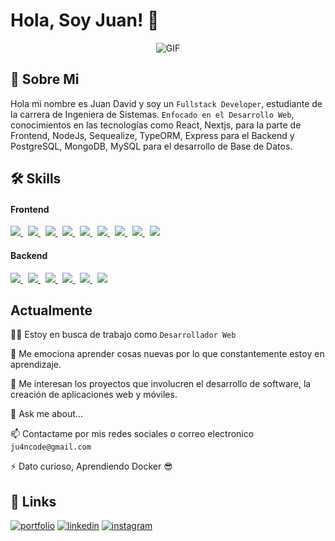 
# Hola, Soy Juan! 👋

<p align="center" >
<img alt="GIF" src="[https://media.giphy.com/media/3ohzdKvLT1DxFxhZAI/giphy.gif](https://media.giphy.com/media/zOvBKUUEERdNm/giphy.gif)" />
</p>

## 🚀 Sobre Mi
Hola mi nombre es Juan David y soy un `Fullstack Developer`, estudiante de la carrera de Ingeniera de Sistemas. `Enfocado en el Desarrollo Web`, conocimientos en las tecnologías como React, Nextjs, para la parte de Frontend, NodeJs, Sequealize, TypeORM, Express para el Backend y PostgreSQL, MongoDB, MySQL para el desarrollo de Base de Datos.


## 🛠 Skills

<h4>Frontend </h4>
<p>
  <a href='https://developer.mozilla.org/en-US/docs/Web/Guide/HTML/HTML5'target="__blank">
    <img src="https://img.shields.io/badge/html5-e34f26.svg?&style=for-the-badge&logo=html5&logoColor=white" />
  </a>
  &nbsp;
  <a href='https://developer.mozilla.org/en-US/docs/Web/CSS'target="__blank">
    <img src="https://img.shields.io/badge/css3-1572B6.svg?&style=for-the-badge&logo=css3&logoColor=white" />
  </a>
  &nbsp;
  <a href='https://sass-lang.com/' target="__blank">
    <img src="https://img.shields.io/badge/sass-cc6699.svg?&style=for-the-badge&logo=sass&logoColor=white" />
  </a>
  &nbsp;
  <a href='https://developer.mozilla.org/en-US/docs/Web/JavaScript/Guide' target="__blank">
    <img src="https://img.shields.io/badge/javascript-F7DF1E.svg?&style=for-the-badge&logo=javascript&logoColor=black" />
  </a>
  &nbsp;
  <a href='https://www.typescriptlang.org/' target="__blank">
    <img src="https://img.shields.io/badge/typescript-007ACC.svg?&style=for-the-badge&logo=typescript&logoColor=white" />
  </a>
  &nbsp;
 <a href='https://www.react.org/' target="__blank">
   <img src='https://img.shields.io/badge/react-61DAFB?logoWidth=30&labelColor=black&style=for-the-badge&logo=react' />
 </a>
  &nbsp;
  <a href='https://redux.js.org/' target="__blank">
    <img src='https://img.shields.io/badge/redux-764ABC?logoWidth=30&labelColor=black&style=for-the-badge&logo=redux' />
  </a>
  &nbsp;
  <a href='https://nextjs.org/' target="__blank">
    <img src="https://img.shields.io/badge/next.js-ffffff?style=for-the-badge&logo=next.js&logoColor=000" />
  </a>
  &nbsp;
  <a href='https://tailwindcss.com/' target="__blank">
    <img src='https://img.shields.io/badge/tailwind css-38B2AC?logo=tailwind-css&logoColor=white&style=for-the-badge' />
  </a>
</p>

<h4>Backend</h4>
<p>
  <a href='https://nodejs.org/en/about/' target="__blank">
    <img src="https://img.shields.io/badge/node.js-339933?logo=node.js&logoWidth=30&labelColor=black&style=for-the-badge" />
  </a>
  &nbsp;
  <a href='https://www.mongodb.com/' target="__blank">
    <img src='https://img.shields.io/badge/mongo db-47A248?logo=mongodb&logoColor=white&style=for-the-badge' />
  </a>
  &nbsp;
  <a href='https://www.mysql.com/' target="__blank">
  <img src='https://img.shields.io/badge/-Mysql-4479A1?logo=Mysql&logoColor=white&style=for-the-badge'>
  </a>
  &nbsp;
  <a href='https://www.microsoft.com/es-es/sql-server/' target="__blank">
  <img src='https://img.shields.io/badge/-Sql Server-yellow?logo=Microsoft%20SQL%20Server&logoColor=CC2927&style=for-the-badge'>
  </a>
   &nbsp;
  <a href='https://expressjs.com/' target="__blank">
    <img src="https://img.shields.io/badge/Express-ffffff.svg?&style=for-the-badge&logo=express&logoColor=black" />
  </a>
  &nbsp;
  <a href='https://sequelize.org/' target="__blank">
  <img src='https://img.shields.io/badge/-Sequelize-white?logo=Sequelize&logoColor=52B0E7&style=for-the-badge'>
  </a>  
</p>

## Actualmente
👩‍💻 Estoy en busca de trabajo como `Desarrollador Web`

🧠 Me emociona aprender cosas nuevas por lo que constantemente estoy en aprendizaje.


🤔 Me interesan los proyectos que involucren el desarrollo de software, la creación de aplicaciones web y móviles.

💬 Ask me about...

📫 Contactame por mis redes sociales o correo electronico `ju4ncode@gmail.com`

⚡️ Dato curioso, Aprendiendo Docker 😎


## 🔗 Links
[![portfolio](https://img.shields.io/badge/my_portfolio-000?style=for-the-badge&logo=ko-fi&logoColor=white)](https://juancode.vercel.app/)
[![linkedin](https://img.shields.io/badge/linkedin-0A66C2?style=for-the-badge&logo=linkedin&logoColor=white)](https://www.linkedin.com/in/juan-david-morales-paredes-617342224/)
[![instagram](https://img.shields.io/badge/instagram-1DA1F2?style=for-the-badge&logo=instagram&logoColor=white)](https://www.instagram.com/ju4n.code/)

